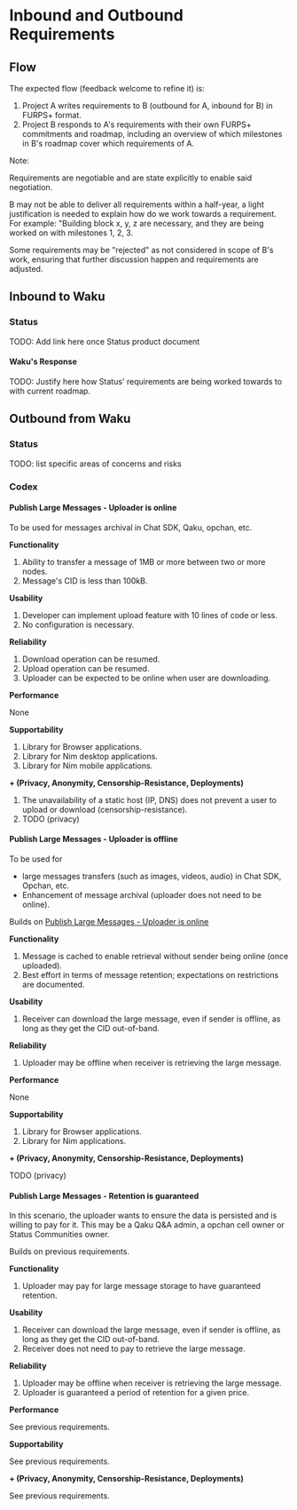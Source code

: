 # Inbound and Outbound Requirements

## Flow

The expected flow (feedback welcome to refine it) is:

1. Project A writes requirements to B (outbound for A, inbound for B) in FURPS+ format.
2. Project B responds to A's requirements with their own FURPS+ commitments and roadmap,
   including an overview of which milestones in B's roadmap cover which requirements of A.

Note:

Requirements are negotiable and are state explicitly to enable said negotiation.

B may not be able to deliver all requirements within a half-year,
a light justification is needed to explain how do we work towards a requirement.
For example: "Building block x, y, z are necessary, and they are being worked on with milestones 1, 2, 3.

Some requirements may be "rejected" as not considered in scope of B's work, ensuring that further discussion happen
and requirements are adjusted.

## Inbound to Waku

### Status

TODO: Add link here once Status product document

#### Waku's Response

TODO: Justify here how Status' requirements are being worked towards to with current roadmap.

## Outbound from Waku

### Status

TODO: list specific areas of concerns and risks

### Codex

#### Publish Large Messages - Uploader is online

To be used for messages archival in Chat SDK, Qaku, opchan, etc.

**Functionality**

1. Ability to transfer a message of 1MB or more between two or more nodes.
2. Message's CID is less than 100kB.


**Usability**

1. Developer can implement upload feature with 10 lines of code or less.
2. No configuration is necessary.

**Reliability**

1. Download operation can be resumed.
2. Upload operation can be resumed.
3. Uploader can be expected to be online when user are downloading.

**Performance**

None

**Supportability**

1. Library for Browser applications.
2. Library for Nim desktop applications.
3. Library for Nim mobile applications.

**+ (Privacy, Anonymity, Censorship-Resistance, Deployments)**

1. The unavailability of a static host (IP, DNS) does not prevent a user to upload or download (censorship-resistance).
2. TODO (privacy)

#### Publish Large Messages - Uploader is offline

To be used for

- large messages transfers (such as images, videos, audio) in Chat SDK, Opchan, etc.
- Enhancement of message archival (uploader does not need to be online).

Builds on [Publish Large Messages - Uploader is online](#publish-large-messages---uploader-is-online)

**Functionality**

1. Message is cached to enable retrieval without sender being online (once uploaded).
2. Best effort in terms of message retention; expectations on restrictions are documented.

**Usability**

1. Receiver can download the large message, even if sender is offline, as long as they get the CID out-of-band.

**Reliability**

1. Uploader may be offline when receiver is retrieving the large message.

**Performance**

None

**Supportability**

1. Library for Browser applications.
2. Library for Nim applications.

**+ (Privacy, Anonymity, Censorship-Resistance, Deployments)**

TODO (privacy)

#### Publish Large Messages - Retention is guaranteed

In this scenario, the uploader wants to ensure the data is persisted and is willing to pay for it.
This may be a Qaku Q&A admin, a opchan cell owner or Status Communities owner.

Builds on previous requirements.

**Functionality**

1. Uploader may pay for large message storage to have guaranteed retention.

**Usability**

1. Receiver can download the large message, even if sender is offline, as long as they get the CID out-of-band.
2. Receiver does not need to pay to retrieve the large message.

**Reliability**

1. Uploader may be offline when receiver is retrieving the large message.
2. Uploader is guaranteed a period of retention for a given price.

**Performance**

See previous requirements.

**Supportability**

See previous requirements.

**+ (Privacy, Anonymity, Censorship-Resistance, Deployments)**

See previous requirements.
